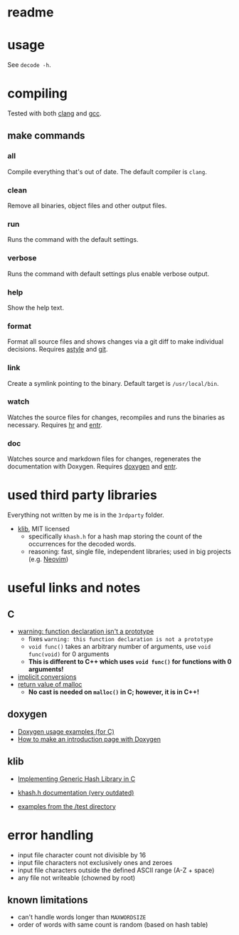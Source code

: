 # readme

# usage

See `decode -h`.

# compiling

Tested with both [clang](https://clang.llvm.org) and [gcc](https://gcc.gnu.org).

## make commands

### all

Compile everything that's out of date. The default compiler is `clang`.

### clean

Remove all binaries, object files and other output files.

### run

Runs the command with the default settings.

### verbose

Runs the command with default settings plus enable verbose output.

### help

Show the help text.

### format

Format all source files and shows changes via a git diff to make individual decisions. Requires [astyle](http://astyle.sourceforge.net) and [git](http://git.com).

### link

Create a symlink pointing to the binary. Default target is `/usr/local/bin`.

### watch

Watches the source files for changes, recompiles and runs the binaries as necessary. Requires [hr](https://github.com/LuRsT/hr) and [entr](https://github.com/clibs/entr).

### doc

Watches source and markdown files for changes, regenerates the documentation with Doxygen. Requires [doxygen](http://www.stack.nl/~dimitri/doxygen/) and [entr](https://github.com/clibs/entr).

# used third party libraries

Everything not written by me is in the `3rdparty` folder.

- [klib](https://github.com/attractivechaos/klib), MIT licensed
  - specifically `khash.h` for a hash map storing the count of the occurrences for the decoded words.
  - reasoning: fast, single file, independent libraries; used in big projects (e.g. [Neovim](https://github.com/neovim/neovim))

# useful links and notes

## C

- [warning: function declaration isn't a prototype](https://stackoverflow.com/questions/42125/function-declaration-isnt-a-prototype)
  - fixes `warning: this function declaration is not a prototype`
  - `void func()` takes an arbitrary number of arguments, use `void func(void)` for 0 arguments
  - __This is different to C++ which uses `void func()` for functions with 0 arguments!__
- [implicit conversions](http://localdoc.scusa.lsu.edu/cppreference/en/c/language/conversion.html)
- [return value of malloc](https://stackoverflow.com/questions/3585847/return-value-of-malloc)
  - __No cast is needed on `malloc()` in C; however, it is in C++!__


## doxygen

- [Doxygen usage examples (for C)](http://fnch.users.sourceforge.net/doxygen_c.html)
- [How to make an introduction page with Doxygen](https://stackoverflow.com/questions/9502426/how-to-make-an-introduction-page-with-doxygen)

## klib

- [Implementing Generic Hash Library in C](https://attractivechaos.wordpress.com/2008/09/02/implementing-generic-hash-library-in-c/)
- [khash.h documentation (very outdated)](http://samtools.sourceforge.net/samtools/khash/index.html)

- [examples from the /test directory](https://github.com/attractivechaos/klib/tree/master/test)


# error handling

- input file character count not divisible by 16
- input file characters not exclusively ones and zeroes
- input file characters outside the defined ASCII range (A-Z + space)
- any file not writeable (chowned by root)


## known limitations

- can't handle words longer than `MAXWORDSIZE`
- order of words with same count is random (based on hash table)
